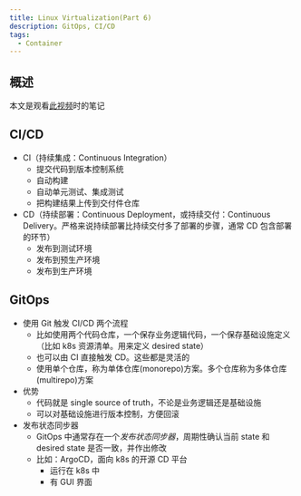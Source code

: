 ```yaml
---
title: Linux Virtualization(Part 6)
description: GitOps, CI/CD
tags:
  - Container
---
```


## 概述

本文是观看[此视频](https://www.bilibili.com/video/BV1ut4y1U7Tz)时的笔记

## CI/CD

- CI（持续集成：Continuous Integration）
  - 提交代码到版本控制系统
  - 自动构建
  - 自动单元测试、集成测试
  - 把构建结果上传到交付件仓库
- CD（持续部署：Continuous Deployment，或持续交付：Continuous Delivery。严格来说持续部署比持续交付多了部署的步骤，通常 CD 包含部署的环节）
  - 发布到测试环境
  - 发布到预生产环境
  - 发布到生产环境

## GitOps

- 使用 Git 触发 CI/CD 两个流程
  - 比如使用两个代码仓库，一个保存业务逻辑代码，一个保存基础设施定义（比如 k8s 资源清单。用来定义 desired state）
  - 也可以由 CI 直接触发 CD。这些都是灵活的
  - 使用单个仓库，称为单体仓库(monorepo)方案。多个仓库称为多体仓库(multirepo)方案
- 优势
  - 代码就是 single source of truth，不论是业务逻辑还是基础设施
  - 可以对基础设施进行版本控制，方便回滚
- 发布状态同步器
  - GitOps 中通常存在一个*发布状态同步器*，周期性确认当前 state 和 desired state 是否一致，并作出修改
  - 比如：ArgoCD，面向 k8s 的开源 CD 平台
    - 运行在 k8s 中
    - 有 GUI 界面

